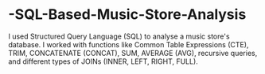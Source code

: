 # -SQL-Based-Music-Store-Analysis
I used Structured Query Language (SQL) to analyse a music store's database. I worked with functions like Common Table Expressions (CTE), TRIM, CONCATENATE (CONCAT), SUM, AVERAGE (AVG), recursive queries, and different types of JOINs (INNER, LEFT, RIGHT, FULL).
